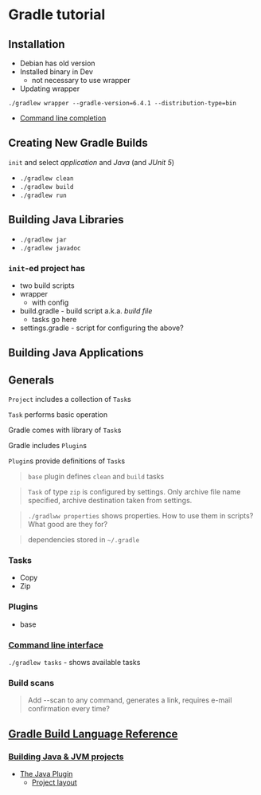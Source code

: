 # Gradle tutorial

## Installation
* Debian has old version
* Installed binary in Dev
    * not necessary to use wrapper
* Updating wrapper 

`./gradlew wrapper --gradle-version=6.4.1 --distribution-type=bin`

* [Command line completion](https://github.com/gradle/gradle-completion)

## Creating New Gradle Builds

`init` and select _application_ and _Java_ (and _JUnit 5_)

* `./gradlew clean`
* `./gradlew build`
* `./gradlew run`

## Building Java Libraries

* `./gradlew jar`
* `./gradlew javadoc`

### `init`-ed project has
* two build scripts
* wrapper
    * with config
* build.gradle - build script a.k.a. _build file_
    * tasks go here
* settings.gradle - script for configuring the above?

## Building Java Applications

## Generals

`Project` includes a collection of `Task`s

`Task` performs basic operation 

Gradle comes with library of `Task`s

Gradle includes `Plugin`s

`Plugin`s provide definitions of `Task`s

> `base` plugin defines `clean` and `build` tasks

> `Task` of type `zip` is configured by settings. Only archive file name specified, archive destination  taken from settings.

> `./gradlww properties` shows properties. How to use them in scripts? What good are they for?

> dependencies stored in `~/.gradle`

### Tasks

* Copy
* Zip

### Plugins

* base

### [Command line interface](https://docs.gradle.org/4.10.3/userguide/command_line_interface.html)

`./gradlew tasks` - shows available tasks

### Build scans

> Add --scan to any command, generates a link, requires e-mail confirmation every time?

## [Gradle Build Language Reference](https://docs.gradle.org/5.0/dsl/)

### [Building Java & JVM projects](https://docs.gradle.org/current/userguide/building_java_projects.html)

* [The Java Plugin](https://docs.gradle.org/5.0/userguide/java_plugin.html)
    * [Project layout](https://docs.gradle.org/5.0/userguide/java_plugin.html#sec:java_project_layout)